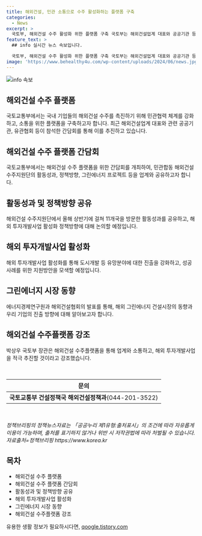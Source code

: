 ```yaml
---
title: 해외건설, 민관 소통으로 수주 활성화하는 플랫폼 구축
categories:
  - News
excerpt: >
  국토부, 해외건설 수주 활성화 위한 플랫폼 구축 국토부는 해외건설업계 대표와 공공기관 등이 참석하는 해외건설 수주 플랫폼 간담회를 개최한다. 민관합동 해외건설 수주지원단 활동성과와 정책방향, 그린에너지 프로젝트 등을 업계와 공유할 예정이다. 또한, 해외건설 수주 확대를 위한 정책적 지원과 민관협력체계 강화를 추진할 계획이며, 해외 투자개발사업 활성화 정책방향에 대한 논의도 진행할 예정이다. 국토부는 미래 성장이 기대되는 해외 그린에너지 건설시장의 동향과 기업의 진출 방향에 대해 발표할 것으로 예상된다. 관련 문의는 국토교통부 건설정책국에 가능하다.
feature_text: >
  ## info 실시간 뉴스 속보입니다.

  국토부, 해외건설 수주 활성화 위한 플랫폼 구축 국토부는 해외건설업계 대표와 공공기관 등이 참석하는 해외건설 수주 플랫폼 간담회를 개최한다. 민관합동 해외건설 수주지원단 활동성과와 정책방향, 그린에너지 프로젝트 등을 업계와 공유할 예정이다. 또한, 해외건설 수주 확대를 위한 정책적 지원과 민관협력체계 강화를 추진할 계획이며, 해외 투자개발사업 활성화 정책방향에 대한 논의도 진행할 예정이다. 국토부는 미래 성장이 기대되는 해외 그린에너지 건설시장의 동향과 기업의 진출 방향에 대해 발표할 것으로 예상된다. 관련 문의는 국토교통부 건설정책국에 가능하다.
image: 'https://www.behealthy4u.com/wp-content/uploads/2024/06/news.jpg'
---
```


<p><img src="https://www.behealthy4u.com/wp-content/uploads/2024/06/news.jpg" alt="info 속보" /></p>

<h2 data-ke-size="size26"><b>해외건설 수주 플랫폼</b></h2>

<p data-ke-size="size16">국토교통부에서는 국내 기업들의 해외건설 수주를 촉진하기 위해 민관협력 체계를 강화하고, 소통을 위한 플랫폼을 구축하고자 합니다. 최근 해외건설업계 대표와 관련 공공기관, 유관협회 등이 참석한 간담회를 통해 이를 추진하고 있습니다.</p>

<h2 data-ke-size="size24"><b>해외건설 수주 플랫폼 간담회</b></h2>

<p data-ke-size="size16">국토교통부에서는 해외건설 수주 플랫폼을 위한 간담회를 개최하여, 민관합동 해외건설 수주지원단의 활동성과, 정책방향, 그린에너지 프로젝트 등을 업계와 공유하고자 합니다.</p>

<h2 data-ke-size="size24"><b>활동성과 및 정책방향 공유</b></h2>

<p data-ke-size="size16">해외건설 수주지원단에서 올해 상반기에 걸쳐 11개국을 방문한 활동성과를 공유하고, 해외 투자개발사업 활성화 정책방향에 대해 논의할 예정입니다.</p>

<h2 data-ke-size="size24"><b>해외 투자개발사업 활성화</b></h2>

<p data-ke-size="size16">해외 투자개발사업 활성화를 통해 도시개발 등 유망분야에 대한 진출을 강화하고, 성공사례를 위한 지원방안을 모색할 예정입니다.</p>

<h2 data-ke-size="size24"><b>그린에너지 시장 동향</b></h2>

<p data-ke-size="size16">에너지경제연구원과 해외건설협회의 발표를 통해, 해외 그린에너지 건설시장의 동향과 우리 기업의 진출 방향에 대해 알아보고자 합니다.</p>

<h2 data-ke-size="size24"><b>해외건설 수주플랫폼 강조</b></h2>

<p data-ke-size="size16">박상우 국토부 장관은 해외건설 수주플랫폼을 통해 업계와 소통하고, 해외 투자개발사업을 적극 추진할 것이라고 강조했습니다.</p>

<p data-ke-size="size16">&nbsp;</p>

<table>
<thead>
    <tr>
        <th><b>문의</b></th>
    </tr>
</thead>
<tbody>
    <tr>
        <td style="text-align: center; height: 17px;"><b>국토교통부 건설정책국 해외건설정책과</b>(044-201-3522)</td>
    </tr>
</tbody>
</table>

<p data-ke-size="size16">&nbsp;</p>

<p data-ke-size="size16"><i>정책브리핑의 정책뉴스자료는 「공공누리 제1유형:출처표시」의 조건에 따라 자유롭게 이용이 가능하며, 출처를 표기하지 않거나 위반 시 저작권법에 따라 처벌될 수 있습니다. <br>자료출처=정책브리핑 https://www.korea.kr</i></p>

<h2 data-ke-size="size26">목차</h2>

<ul>
    <li>해외건설 수주 플랫폼</li>
    <li>해외건설 수주 플랫폼 간담회</li>
    <li>활동성과 및 정책방향 공유</li>
    <li>해외 투자개발사업 활성화</li>
    <li>그린에너지 시장 동향</li>
    <li>해외건설 수주플랫폼 강조</li>
</ul>
유용한 생활 정보가 필요하시다면, <a href="https://qoogle.tistory.com" rel="dofollow">qoogle.tistory.com</a>


